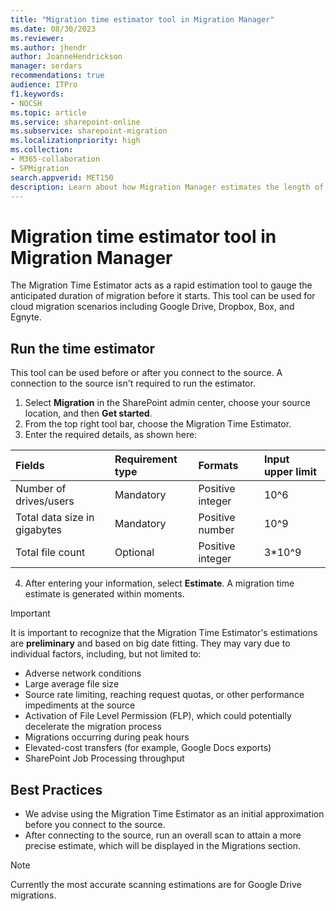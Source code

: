 ```yaml
---
title: "Migration time estimator tool in Migration Manager"
ms.date: 08/30/2023
ms.reviewer: 
ms.author: jhendr
author: JoanneHendrickson
manager: serdars
recommendations: true
audience: ITPro
f1.keywords:
- NOCSH
ms.topic: article
ms.service: sharepoint-online
ms.subservice: sharepoint-migration
ms.localizationpriority: high
ms.collection: 
- M365-collaboration
- SPMigration
search.appverid: MET150
description: Learn about how Migration Manager estimates the length of time your migration project will take to complete.
---
```

# Migration time estimator tool in Migration Manager

The Migration Time Estimator acts  as a rapid estimation tool to gauge the anticipated duration of migration before it starts. This tool can be used for cloud migration scenarios including Google Drive, Dropbox, Box, and Egnyte.

## Run the time estimator

This tool can be used before or after you connect to the source. A connection to the source isn't required to run the estimator.

1. Select **Migration** in the SharePoint admin center, choose your source location, and then **Get started**.
2. From the top right tool bar, choose the Migration Time Estimator.
3. Enter the required details, as shown here:

  |Fields|Requirement type|Formats|Input upper limit|
  |:-----|:-----|:-----|:-----|
  |Number of drives/users|Mandatory|Positive integer|10^6|
  |Total data size in gigabytes|Mandatory|Positive number|10^9|
  |Total file count|Optional|Positive integer|3*10^9|

4. After entering your information, select **Estimate**. A migration time estimate is generated within moments.


>[!Important]
>It is important to recognize that the Migration Time Estimator's estimations are **preliminary** and based on big date fitting. They may vary due to individual factors, including, but not limited to:

- Adverse network conditions
- Large average file size
- Source rate limiting, reaching request quotas, or other performance impediments at the source
- Activation of File Level Permission (FLP), which could potentially decelerate the migration process
- Migrations occurring during peak hours
- Elevated-cost transfers (for example, Google Docs exports)
- SharePoint Job Processing throughput

## Best Practices

- We advise using the Migration Time Estimator as an initial approximation before you connect to the source.
- After connecting to the source, run an overall scan to attain a more precise estimate, which will be displayed in the Migrations section.

>[!Note]
> Currently the most accurate scanning estimations are for Google Drive migrations.

